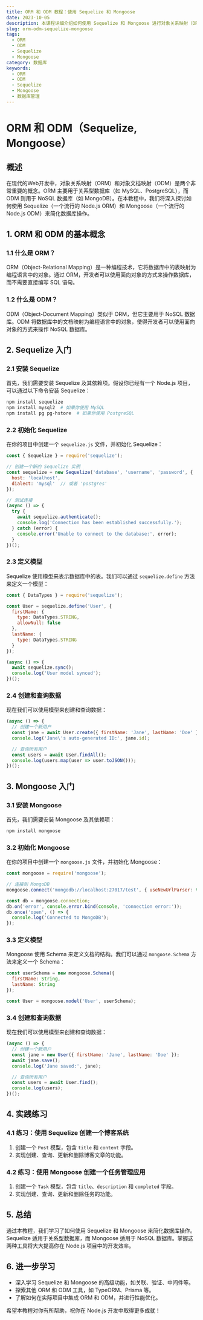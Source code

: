```yaml
---
title: ORM 和 ODM 教程：使用 Sequelize 和 Mongoose
date: 2023-10-05
description: 本课程详细介绍如何使用 Sequelize 和 Mongoose 进行对象关系映射（ORM）和对象文档映射（ODM），帮助开发者高效管理数据库。
slug: orm-odm-sequelize-mongoose
tags:
  - ORM
  - ODM
  - Sequelize
  - Mongoose
category: 数据库
keywords:
  - ORM
  - ODM
  - Sequelize
  - Mongoose
  - 数据库管理
---
```


# ORM 和 ODM（Sequelize, Mongoose）

## 概述

在现代的Web开发中，对象关系映射（ORM）和对象文档映射（ODM）是两个非常重要的概念。ORM 主要用于关系型数据库（如 MySQL、PostgreSQL），而 ODM 则用于 NoSQL 数据库（如 MongoDB）。在本教程中，我们将深入探讨如何使用 Sequelize（一个流行的 Node.js ORM）和 Mongoose（一个流行的 Node.js ODM）来简化数据库操作。

## 1. ORM 和 ODM 的基本概念

### 1.1 什么是 ORM？

ORM（Object-Relational Mapping）是一种编程技术，它将数据库中的表映射为编程语言中的对象。通过 ORM，开发者可以使用面向对象的方式来操作数据库，而不需要直接编写 SQL 语句。

### 1.2 什么是 ODM？

ODM（Object-Document Mapping）类似于 ORM，但它主要用于 NoSQL 数据库。ODM 将数据库中的文档映射为编程语言中的对象，使得开发者可以使用面向对象的方式来操作 NoSQL 数据库。

## 2. Sequelize 入门

### 2.1 安装 Sequelize

首先，我们需要安装 Sequelize 及其依赖项。假设你已经有一个 Node.js 项目，可以通过以下命令安装 Sequelize：

```bash
npm install sequelize
npm install mysql2  # 如果你使用 MySQL
npm install pg pg-hstore  # 如果你使用 PostgreSQL
```

### 2.2 初始化 Sequelize

在你的项目中创建一个 `sequelize.js` 文件，并初始化 Sequelize：

```javascript
const { Sequelize } = require('sequelize');

// 创建一个新的 Sequelize 实例
const sequelize = new Sequelize('database', 'username', 'password', {
  host: 'localhost',
  dialect: 'mysql'  // 或者 'postgres'
});

// 测试连接
(async () => {
  try {
    await sequelize.authenticate();
    console.log('Connection has been established successfully.');
  } catch (error) {
    console.error('Unable to connect to the database:', error);
  }
})();
```

### 2.3 定义模型

Sequelize 使用模型来表示数据库中的表。我们可以通过 `sequelize.define` 方法来定义一个模型：

```javascript
const { DataTypes } = require('sequelize');

const User = sequelize.define('User', {
  firstName: {
    type: DataTypes.STRING,
    allowNull: false
  },
  lastName: {
    type: DataTypes.STRING
  }
});

(async () => {
  await sequelize.sync();
  console.log('User model synced');
})();
```

### 2.4 创建和查询数据

现在我们可以使用模型来创建和查询数据：

```javascript
(async () => {
  // 创建一个新用户
  const jane = await User.create({ firstName: 'Jane', lastName: 'Doe' });
  console.log('Jane\'s auto-generated ID:', jane.id);

  // 查询所有用户
  const users = await User.findAll();
  console.log(users.map(user => user.toJSON()));
})();
```

## 3. Mongoose 入门

### 3.1 安装 Mongoose

首先，我们需要安装 Mongoose 及其依赖项：

```bash
npm install mongoose
```

### 3.2 初始化 Mongoose

在你的项目中创建一个 `mongoose.js` 文件，并初始化 Mongoose：

```javascript
const mongoose = require('mongoose');

// 连接到 MongoDB
mongoose.connect('mongodb://localhost:27017/test', { useNewUrlParser: true, useUnifiedTopology: true });

const db = mongoose.connection;
db.on('error', console.error.bind(console, 'connection error:'));
db.once('open', () => {
  console.log('Connected to MongoDB');
});
```

### 3.3 定义模型

Mongoose 使用 Schema 来定义文档的结构。我们可以通过 `mongoose.Schema` 方法来定义一个 Schema：

```javascript
const userSchema = new mongoose.Schema({
  firstName: String,
  lastName: String
});

const User = mongoose.model('User', userSchema);
```

### 3.4 创建和查询数据

现在我们可以使用模型来创建和查询数据：

```javascript
(async () => {
  // 创建一个新用户
  const jane = new User({ firstName: 'Jane', lastName: 'Doe' });
  await jane.save();
  console.log('Jane saved:', jane);

  // 查询所有用户
  const users = await User.find();
  console.log(users);
})();
```

## 4. 实践练习

### 4.1 练习：使用 Sequelize 创建一个博客系统

1. 创建一个 `Post` 模型，包含 `title` 和 `content` 字段。
2. 实现创建、查询、更新和删除博客文章的功能。

### 4.2 练习：使用 Mongoose 创建一个任务管理应用

1. 创建一个 `Task` 模型，包含 `title`、`description` 和 `completed` 字段。
2. 实现创建、查询、更新和删除任务的功能。

## 5. 总结

通过本教程，我们学习了如何使用 Sequelize 和 Mongoose 来简化数据库操作。Sequelize 适用于关系型数据库，而 Mongoose 适用于 NoSQL 数据库。掌握这两种工具将大大提高你在 Node.js 项目中的开发效率。

## 6. 进一步学习

- 深入学习 Sequelize 和 Mongoose 的高级功能，如关联、验证、中间件等。
- 探索其他 ORM 和 ODM 工具，如 TypeORM、Prisma 等。
- 了解如何在实际项目中集成 ORM 和 ODM，并进行性能优化。

希望本教程对你有所帮助，祝你在 Node.js 开发中取得更多成就！